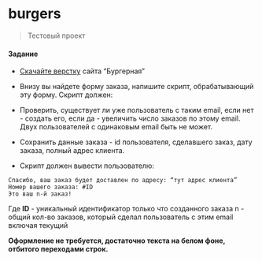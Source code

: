 # burgers

> Тестовый проект 

#### Задание

- [Скачайте верстку](https://drive.google.com/file/d/1NFFTl_9pUXUorLIxzJ-cQ8oAwZJss5NZ/view?usp=sharing) сайта “Бургерная”

- Внизу вы найдете форму заказа, напишите скрипт, обрабатывающий эту форму. Скрипт должен:

- Проверить, существует ли уже пользователь с таким email, если нет - создать его, если да - увеличить число заказов по этому email. Двух пользователей с одинаковым email быть не может.

- Сохранить данные заказа - id пользователя, сделавшего заказ, дату заказа, полный адрес клиента.

- Скрипт должен вывести пользователю:

```
Спасибо, ваш заказ будет доставлен по адресу: “тут адрес клиента”
Номер вашего заказа: #ID
Это ваш n-й заказ!
```

Где **ID** - уникальный идентификатор только что созданного заказа n - общий кол-во заказов, который сделал пользователь с этим email включая текущий

**Оформление не требуется, достаточно текста на белом фоне, отбитого переходами строк.**